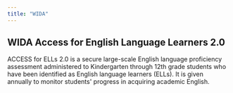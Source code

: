```yaml
---
title: "WIDA"
---
```


## WIDA Access for English Language Learners 2.0

ACCESS for ELLs 2.0 is a secure large-scale English language proficiency assessment administered to Kindergarten through 12th grade students who have been identified as English language learners (ELLs). It is given annually to monitor students' progress in acquiring academic English.
